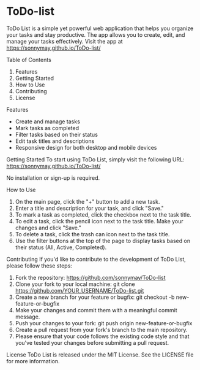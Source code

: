 # ToDo-list

ToDo List is a simple yet powerful web application that helps you organize your tasks and stay productive. The app allows you to create, edit, and manage your tasks effectively. Visit the app at https://sonnymay.github.io/ToDo-list/

Table of Contents
1. Features
2. Getting Started
3. How to Use
4. Contributing
50. License

Features
- Create and manage tasks
- Mark tasks as completed
- Filter tasks based on their status
- Edit task titles and descriptions
- Responsive design for both desktop and mobile devices

Getting Started
To start using ToDo List, simply visit the following URL: https://sonnymay.github.io/ToDo-list/

No installation or sign-up is required.

How to Use
1. On the main page, click the "+" button to add a new task.
2. Enter a title and description for your task, and click "Save."
3. To mark a task as completed, click the checkbox next to the task title.
4. To edit a task, click the pencil icon next to the task title. Make your changes and click "Save."
5. To delete a task, click the trash can icon next to the task title.
6. Use the filter buttons at the top of the page to display tasks based on their status (All, Active, Completed).

Contributing
If you'd like to contribute to the development of ToDo List, please follow these steps:

1. Fork the repository: https://github.com/sonnymay/ToDo-list
2. Clone your fork to your local machine: git clone https://github.com/YOUR_USERNAME/ToDo-list.git
3. Create a new branch for your feature or bugfix: git checkout -b new-feature-or-bugfix
4. Make your changes and commit them with a meaningful commit message.
5. Push your changes to your fork: git push origin new-feature-or-bugfix
6. Create a pull request from your fork's branch to the main repository.
7. Please ensure that your code follows the existing code style and that you've tested your changes before submitting a pull request.

License
ToDo List is released under the MIT License. See the LICENSE file for more information.
